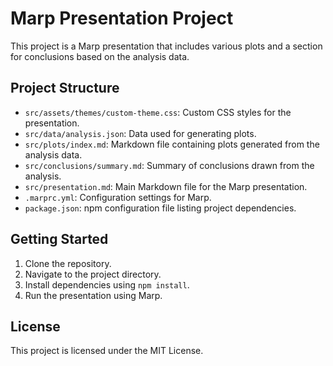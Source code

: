 # Marp Presentation Project

This project is a Marp presentation that includes various plots and a section for conclusions based on the analysis data.

## Project Structure

- `src/assets/themes/custom-theme.css`: Custom CSS styles for the presentation.
- `src/data/analysis.json`: Data used for generating plots.
- `src/plots/index.md`: Markdown file containing plots generated from the analysis data.
- `src/conclusions/summary.md`: Summary of conclusions drawn from the analysis.
- `src/presentation.md`: Main Markdown file for the Marp presentation.
- `.marprc.yml`: Configuration settings for Marp.
- `package.json`: npm configuration file listing project dependencies.

## Getting Started

1. Clone the repository.
2. Navigate to the project directory.
3. Install dependencies using `npm install`.
4. Run the presentation using Marp.

## License

This project is licensed under the MIT License.